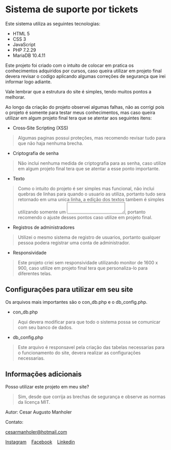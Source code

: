 # Sistema de suporte por tickets

Este sistema utiliza as seguintes tecnologias:
- HTML 5
- CSS 3
- JavaScript
- PHP 7.2.29
- MariaDB 10.4.11

Este projeto foi criado com o intuito de colocar em pratica os conhecimentos adquiridos por cursos, caso queira utilizar em projeto final devera revisar o codigo aplicando
algumas correções de segurança que irei informar logo adiante.

Vale lembrar que a estrutura do site é simples, tendo muitos pontos a melhorar.

Ao longo da criação do projeto observei algumas falhas, não as corrigi pois o projeto é somente para testar meus conhecimentos, mas caso queira utilizar em algum projeto final tera que se atentar aos seguintes itens:

- Cross‑Site Scripting (XSS)
> Algumas paginas possui proteções, mas recomendo revisar tudo para que não haja nenhuma brecha.

- Criptografia de senha
> Não inclui nenhuma medida de criptografia para as senha, caso utilize em algum projeto final tera que se atentar a esse ponto importante.

- Texto
> Como o intuito do projeto é ser simples mas funcional, não inclui quebras de linhas para quando o usuario as utiliza, portanto tudo sera retornado em uma unica linha, a edição dos textos tambem é simples utilizando somente um <textarea></textarea>, portanto recomendo o ajuste desses pontos caso utilize em projeto final.

- Registros de administradores
> Utilizei o mesmo sistema de registro de usuarios, portanto qualquer pessoa podera registrar uma conta de administrador.

- Responsividade
> Este projeto criei sem responsividade utilizando monitor de 1600 x 900, caso utilize em projeto final tera que personaliza-lo para diferentes telas.

## Configurações para utilizar em seu site

Os arquivos mais importantes são o con_db.php e o db_config.php.

- con_db.php
> Aqui devera modificar para que todo o sistema possa se comunicar com seu banco de dados.

- db_config.php
> Este arquivo é responsavel pela criação das tabelas necessarias para o funcionamento do site, devera realizar as configurações necessarias.

## Informações adicionais

Posso utilizar este projeto em meu site?
> Sim, desde que corrija as brechas de segurança e observe as normas da licença MIT.

Autor:
Cesar Augusto Manholer

Contato:

cesarmanholer@hotmail.com

[Instagram](https://www.instagram.com/cesar_manholer/)_&nbsp;_ _&nbsp;_ [Facebook](https://www.facebook.com/cesaraugusto.manholer/)_&nbsp;_ _&nbsp;_ [Linkedin](https://www.linkedin.com/in/cesar-augusto-manholer-2bb145183)
